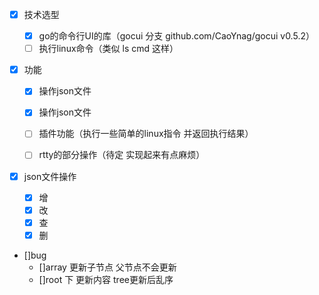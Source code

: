 - [x] 技术选型

  - [x] go的命令行UI的库（gocui 分支   github.com/CaoYnag/gocui v0.5.2）
  - [ ] 执行linux命令（类似 ls cmd 这样）
- [x] 功能

  - [x] 操作json文件
  - [x] 操作json文件

  - [ ] 插件功能（执行一些简单的linux指令 并返回执行结果）

  - [ ] rtty的部分操作（待定 实现起来有点麻烦）
- [x] json文件操作
  - [x] 增
  - [x] 改
  - [x] 查
  - [x] 删
- []bug
  - []array 更新子节点 父节点不会更新
  - []root 下 更新内容 tree更新后乱序

